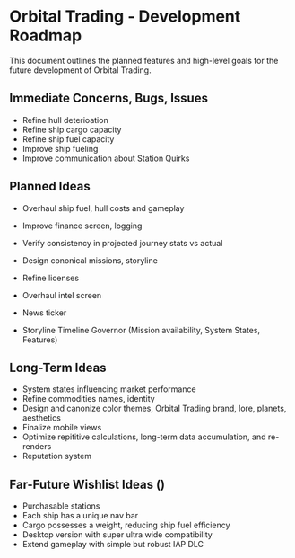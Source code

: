 # Orbital Trading - Development Roadmap
This document outlines the planned features and high-level goals for the future development of Orbital Trading.

## Immediate Concerns, Bugs, Issues
- Refine hull deterioation
- Refine ship cargo capacity
- Refine ship fuel capacity
- Improve ship fueling
- Improve communication about Station Quirks

## Planned Ideas
- Overhaul ship fuel, hull costs and gameplay
- Improve finance screen, logging
- Verify consistency in projected journey stats vs actual
- Design cononical missions, storyline
- Refine licenses
- Overhaul intel screen

- News ticker
- Storyline Timeline Governor (Mission availability, System States, Features)

## Long-Term Ideas
- System states influencing market performance
- Refine commodities names, identity
- Design and canonize color themes, Orbital Trading brand, lore, planets, aesthetics
- Finalize mobile views
- Optimize repititive calculations, long-term data accumulation, and re-renders
- Reputation system




## Far-Future Wishlist Ideas ()
- Purchasable stations
- Each ship has a unique nav bar
- Cargo possesses a weight, reducing ship fuel efficiency
- Desktop version with super ultra wide compatibility
- Extend gameplay with simple but robust IAP DLC